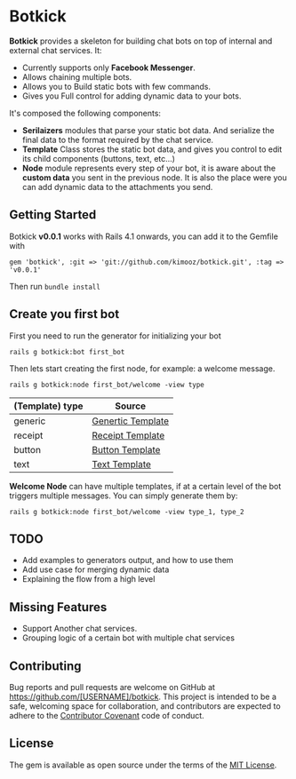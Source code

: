 # Botkick


**Botkick** provides a skeleton for building chat bots on top of internal and external chat services. It:

- Currently supports only **Facebook Messenger**.
- Allows chaining multiple bots.
- Allows you to Build static bots with few commands.
- Gives you Full control for adding dynamic data to your bots.

It's composed the following components:

- **Serilaizers** modules that parse your static bot data. And serialize the final data to the format required by the chat service.
- **Template** Class stores the static bot data, and gives you control to edit its child components (buttons, text, etc...)
- **Node** module represents every step of your bot, it is aware about the **custom data** you sent in the previous node. It is also the place were you can add dynamic data to the attachments you send.

## Getting Started
Botkick **v0.0.1** works with Rails 4.1 onwards, you can add it to the Gemfile with

	gem 'botkick', :git => 'git://github.com/kimooz/botkick.git', :tag => 'v0.0.1'


Then run `bundle install`
 
## Create you first bot
 
First you need to run the generator for initializing your bot

	rails g botkick:bot first_bot
 
Then lets start creating the first node, for example: a welcome message.

	rails g botkick:node first_bot/welcome -view type
	
(Template) type  | Source 
-------------- | ----------- 
generic        | [Genertic Template](https://developers.facebook.com/docs/messenger-platform/send-api-reference/generic-template)
receipt        | [Receipt Template](https://developers.facebook.com/docs/messenger-platform/send-api-reference/receipt-template)
button         | [Button Template](https://developers.facebook.com/docs/messenger-platform/send-api-reference/button-template)
text           | [Text Template](https://developers.facebook.com/docs/messenger-platform/send-api-reference/text-message)

**Welcome Node** can have multiple templates, if at a certain level of the bot triggers multiple messages. You can simply generate them by:

	rails g botkick:node first_bot/welcome -view type_1, type_2
	
## TODO
- Add examples to generators output, and how to use them
- Add use case for merging dynamic data
- Explaining the flow from a high level


## Missing Features

- Support Another chat services.
- Grouping logic of a certain bot with multiple chat services

## Contributing

Bug reports and pull requests are welcome on GitHub at https://github.com/[USERNAME]/botkick. This project is intended to be a safe, welcoming space for collaboration, and contributors are expected to adhere to the [Contributor Covenant](http://contributor-covenant.org) code of conduct.


## License

The gem is available as open source under the terms of the [MIT License](http://opensource.org/licenses/MIT).


